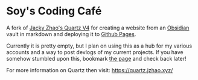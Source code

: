 # Soy's Coding Café
A fork of [Jacky Zhao's Quartz V4](https://github.com/jackyzha0/quartz) for creating a website from an [Obsidian](https://obsidian.md) vault in markdown and deploying it to [Github Pages](https://github.com/SoysCodingCafe/home).

Currently it is pretty empty, but I plan on using this as a hub for my various accounts and a way to post devlogs of my current projects. If you have somehow stumbled upon this, bookmark [the page](https://github.com/SoysCodingCafe/home) and check back later!

For more information on Quartz then visit: https://quartz.jzhao.xyz/
